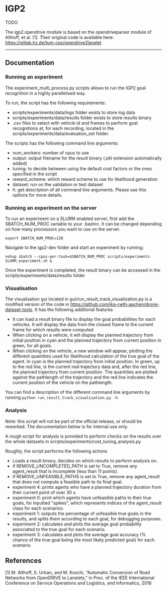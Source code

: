 # IGP2

TODO

The igp2.opendrive module is based on the opendriveparser module  of Althoff, et al. [1]. Their original code is available here: https://gitlab.lrz.de/tum-cps/opendrive2lanelet

<hr />

## Documentation

### Running an experiment

The experiment_multi_process.py scripts allows to run the IGP2 goal recognition in a highly parallelised way.

To run, the script has the following requirements:
- scripts/experiments/data/logs folder exists to store log data
- scripts/experiments/data/results folder exists to store results binary
- .csv files to select with vehicle id and frames to perform goal recognitions at, for each recording, located in the scripts/experiments/data/evaluation_set folder.

The scripts has the following command line arguments:
- num_workers: number of cpus to use
- output: output filename for the result binary (.pkl extension automatically added)
- tuning: to decide between using the default cost factors or the ones specified in the script
- reward_scheme: which reward scheme to use for likelihood generation
- dataset: run on the validation or test dataset
- h: get description of all command line arguments. Please use this options for more details.

### Running an experiment on the server
To run an experiment on a SLURM enabled server, first add the SBATCH_NUM_PROC variable to your .bashrc. It can be changed depending on how many processors you want to use on the server.

`export SBATCH_NUM_PROC=128`

Navigate to the igp2-dev folder and start an experiment by running:

`nohup sbatch --cpus-per-task=$SBATCH_NUM_PROC scripts/experiments SLURM_experiment.sh &`

Once the experiment is completed, the result binary can be accessed in the scripts/experiments/data/results folder

### Visualisation
The visualisation gui located in gui/run_result_track_visualization.py is a modified version of the code in https://github.com/ika-rwth-aachen/drone-dataset-tools. It has the following additional features

- It can load a result binary file to display the goal probabilities for each vehicles. It will display the data from the closest frame to the current frame for which results were computed.
- When clicking on a vehicle, it will display the planned trajectory from initial position in cyan and the planned trajectory from current position in green, for all goals.
- When clicking on the vehicle, a new window will appear, plotting the different quantities used for likelihood calculation of the true goal of the agent. In cyan is the planned trajectory from initial position. In green, up to the red line, is the current real trajectory data and, after the red line, the planned trajectory from current position. The quantities are plotted against the pathlength of the trajectory and the red line indicates the current position of the vehicle on the pathlength.

You can find a description of the different command line arguments by running `python run_result_track_visualization.py -h`

### Analysis

Note: this script will not be part of the official release, or should be reworked. The documentation below is for internal use only.

A rough script for analysis is provided to perform checks on the results over the whole datasets in scripts/experiments/cost_tuning_analysis.py

Roughly, the script performs the following actions

- Loads a result binary, decides on which results to perform analysis on.
- if REMOVE_UNCOMPLETED_PATH is set to True, remove any agent_result that is incomplete (less than 11 points).
- if REMOVE_UNFEASIBLE_PATHS is set to True, remove any agent_result that does not compute a feasible path to its final goal.
- experiment 4: prints agents who have a planned trajectory duration from their current point of over 30 s.
- experiment 0: print which agents have unfeasible paths to their true goals, for inputted "spikes", which represents indices of the agent_result class for each scenarios.
- experiment 1: outputs the percentage of unfeasible true goals in the results, and splits them according to each goal, for debugging purposes.
- experiment 2: calculates and plots the average goal probability associated to the true goal for each scenario.
- experiment 3: calculates and plots the average goal accuracy (% chance of the true goal being the most likely predicted goal) for each scenario.

## References
[1] M. Althoff, S. Urban, and M. Koschi, "Automatic Conversion of Road Networks from OpenDRIVE to Lanelets," in Proc. of the IEEE International Conference on Service Operations and Logistics, and Informatics, 2018

